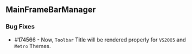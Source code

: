 ## MainFrameBarManager

### Bug Fixes


* \#174566 - Now, `Toolbar` Title will be rendered properly for `VS2005` and `Metro` Themes.